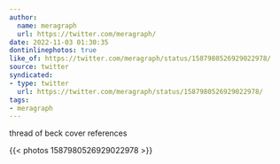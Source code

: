 ```yaml
---
author:
  name: meragraph
  url: https://twitter.com/meragraph/
date: 2022-11-03 01:30:35
dontinlinephotos: true
like_of: https://twitter.com/meragraph/status/1587980526929022978/
source: twitter
syndicated:
- type: twitter
  url: https://twitter.com/meragraph/status/1587980526929022978/
tags:
- meragraph
---
```


thread of beck cover references 

{{< photos 1587980526929022978 >}}